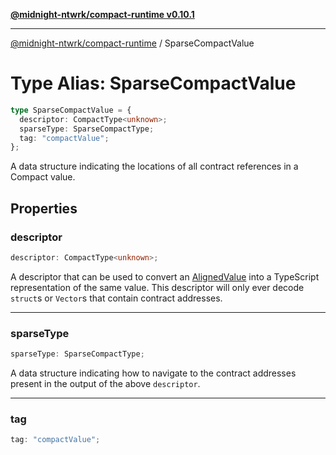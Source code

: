 [**@midnight-ntwrk/compact-runtime v0.10.1**](../README.md)

***

[@midnight-ntwrk/compact-runtime](../globals.md) / SparseCompactValue

# Type Alias: SparseCompactValue

```ts
type SparseCompactValue = {
  descriptor: CompactType<unknown>;
  sparseType: SparseCompactType;
  tag: "compactValue";
};
```

A data structure indicating the locations of all contract references in a Compact value.

## Properties

### descriptor

```ts
descriptor: CompactType<unknown>;
```

A descriptor that can be used to convert an [AlignedValue](AlignedValue.md) into a TypeScript representation of the same value.
This descriptor will only ever decode `struct`s or `Vector`s that contain contract addresses.

***

### sparseType

```ts
sparseType: SparseCompactType;
```

A data structure indicating how to navigate to the contract addresses present in the output of the above `descriptor`.

***

### tag

```ts
tag: "compactValue";
```
